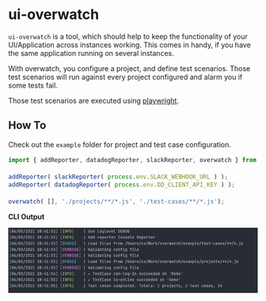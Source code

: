 # ui-overwatch
`ui-overwatch` is a tool, which should help to keep the functionality
of your UI/Application across instances working. This comes in handy,
if you have the same application running on several instances.

With overwatch, you configure a project, and define test scenarios.
Those test scenarios will run against every project configured and alarm you
if some tests fail.

Those test scenarios are executed using [playwright](https://playwright.dev/).

## How To
Check out the `example` folder for project and test case configuration.

```js
import { addReporter, datadogReporter, slackReporter, overwatch } from 'ui-overwatch';

addReporter( slackReporter( process.env.SLACK_WEBHOOK_URL ) );
addReporter( datadogReporter( process.env.DD_CLIENT_API_KEY ) );

overwatch( [], './projects/**/*.js', './test-cases/**/*.js');
```

__CLI Output__

![CLI Output](https://github.com/faebeee/overwatch/raw/master/assets/cli-output.png)
